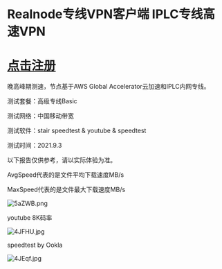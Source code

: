 # Realnode专线VPN客户端 IPLC专线高速VPN

# [点击注册](https://realnode.co/#/register?code=c0tBDrSC)

晚高峰期测速，节点基于AWS Global Accelerator云加速和IPLC内网专线。

测试套餐：高级专线Basic

测试网络：中国移动带宽

测试软件：stair speedtest & youtube & speedtest

测试时间：2021.9.3

以下报告仅供参考，请以实际体验为准。

AvgSpeed代表的是文件平均下载速度MB/s

MaxSpeed代表的是文件最大下载速度MB/s

![5aZWB.png](https://i.w3tt.com/2021/09/03/5aZWB.png)

youtube 8K码率

![4JFHU.jpg](https://s3.jpg.cm/2021/01/28/4JFHU.jpg)

speedtest by Ookla

![4JEqf.jpg](https://s3.jpg.cm/2021/01/28/4JEqf.jpg)
